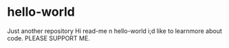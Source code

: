 # hello-world
Just another repository
Hi read-me n hello-world
i;d like to learnmore about code.
PLEASE SUPPORT ME.

